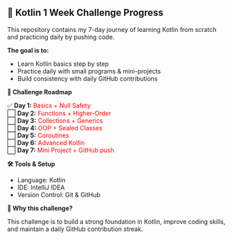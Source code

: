 ## 🚀 Kotlin 1 Week Challenge Progress

This repository contains my 7-day journey of learning Kotlin from scratch and practicing daily by pushing code.<br />

**The goal is to:** <br />

- Learn Kotlin basics step by step <br />
- Practice daily with small programs & mini-projects <br />
- Build consistency with daily GitHub contributions <br />

**📅 Challenge Roadmap**

✅ <b>Day 1:</b> <span style="color:red">Basics + Null Safety</span> <br>
⬜ <b>Day 2:</b> <span style="color:red">Functions + Higher-Order</span> <br>
⬜ <b>Day 3:</b> <span style="color:red">Collections + Generics</span> <br>
⬜ <b>Day 4:</b> <span style="color:red">OOP + Sealed Classes</span> <br>
⬜ <b>Day 5:</b> <span style="color:red">Coroutines</span> <br>
⬜ <b>Day 6:</b> <span style="color:red">Advanced Kotlin</span> <br>
⬜ <b>Day 7:</b> <span style="color:red">Mini Project + GitHub push</span>

**🛠️ Tools & Setup** <br />

- Language: Kotlin <br />
- IDE: IntelliJ IDEA <br />
- Version Control: Git & GitHub <br />

**🌟 Why this challenge?** <br />

This challenge is to build a strong foundation in Kotlin, improve coding skills, and maintain a daily GitHub contribution streak.
